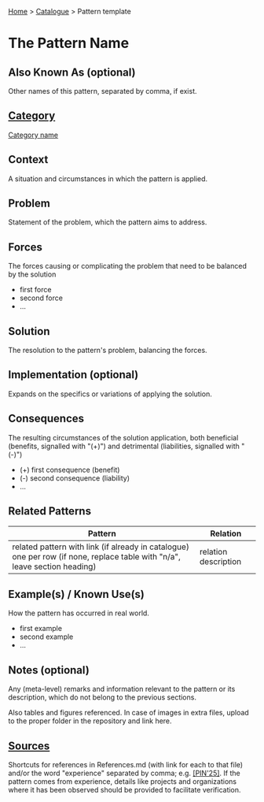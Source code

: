[Home](../README.md) > [Catalogue](../Patterns_catalogue.md) > Pattern template


# The Pattern Name

## Also Known As (optional)

Other names of this pattern, separated by comma, if exist.

## [Category](categories/categories.md)

[Category name](categories/Category_file.md)

## Context

A situation and circumstances in which the pattern is applied.

## Problem

Statement of the problem, which the pattern aims to address.

## Forces

The forces causing or complicating the problem that need to be balanced by the solution

 - first force
 - second force
 - ...

## Solution

The resolution to the pattern's problem, balancing the forces.

## Implementation (optional) 

Expands on the specifics or variations of applying the solution.

## Consequences

The resulting circumstances of the solution application, both beneficial (benefits, signalled with "(+)") and detrimental (liabilities, signalled with "(-)")

 - (+) first consequence (benefit)
 - (-) second consequence (liability)
 - ...

## Related Patterns

|Pattern|Relation|
|--|--|
| related pattern with link (if already in catalogue) one per row (if none, replace table with "n/a", leave section heading) | relation description |

 
## Example(s) / Known Use(s)

How the pattern has occurred in real world.

 - first example
 - second example
 - ...

## Notes (optional) 

Any (meta-level) remarks and information relevant to the pattern or its description, which do not belong to the previous sections.

Also tables and figures referenced. In case of images in extra files, upload to the proper folder in the repository and link here.

## [Sources](../References.md)

Shortcuts for references in References.md (with link for each to that file) and/or the word "experience" separated by comma; e.g. [[PIN'25]](publications/pin25/pin25.md).  If the pattern comes from experience, details like projects and organizations where it has been observed should be provided to facilitate verification.
